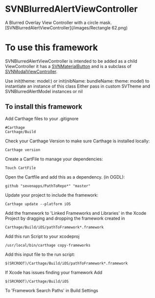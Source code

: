 # SVNBlurredAlertViewController
A Blurred Overlay View Controller with a circle mask.
[SVNBlurredAlertViewController](/images/Rectangle 62.png)

# To use this framework
SVNBlurredAlertViewController is intended to be added as a child ViewController it has a
[SVNMaterialButton](https://github.com/sevenapps/SVNMaterialButton) and is a subclass of [SVNModalViewController](https://github.com/sevenapps/SVNModalViewController).

Use init(theme: model:) or init(nibName: bundleName: theme: model) to instantiate an instance of this class
Either pass in custom SVTheme and SVNBlurredAlertModel instances or nil


## To install this framework

Add Carthage files to your .gitignore

    #Carthage
    Carthage/Build

Check your Carthage Version to make sure Carthage is installed locally:

    Carthage version

Create a CartFile to manage your dependencies:

    Touch CartFile

Open the Cartfile and add this as a dependency. (in OGDL):

    github "sevenapps/PathToRepo*" "master"

Update your project to include the framework:

    Carthage update --platform iOS

Add the framework to 'Linked Frameworks and Libraries' in the Xcode Project by dragging and dropping the framework created in

    Carthage/Build/iOS/pathToFramework*.framework

Add this run Script to your xcodeproj

    /usr/local/bin/carthage copy-frameworks

Add this input file to the run script:

    $(SRCROOT)/Carthage/Build/iOS/pathToFramework*.framework

If Xcode has issues finding your framework Add

    $(SRCROOT)/Carthage/Build/iOS

To 'Framework Search Paths' in Build Settings
